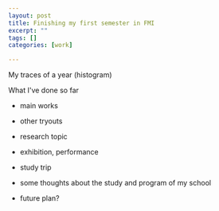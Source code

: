 ```yaml
---
layout: post
title: Finishing my first semester in FMI
excerpt: ""
tags: []
categories: [work]

---
```



My traces of a year (histogram)

What I've done so far
* main works
* other tryouts

* research topic
* exhibition, performance
* study trip

* some thoughts about the study and program of my school
* future plan?
